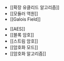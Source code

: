 * [[확장 유클리드 알고리즘]]
* [[모듈러 역원]]
* [[Galois Field]]
- [[AES]]
- [[블록 암호]]
- [[스트림 암호]]
- [[암호화 모드]]
- [[암호화 알고리즘]]